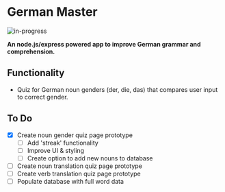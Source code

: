 # German Master
![in-progress](https://img.shields.io/badge/status-in%20progress-yellow)

**An node.js/express powered app to improve German grammar and comprehension.**


## Functionality
- Quiz for German noun genders (der, die, das) that compares user input to correct gender.  


## To Do  
- [x] Create noun gender quiz page prototype
    - [ ] Add 'streak' functionality
    - [ ] Improve UI & styling
    - [ ] Create option to add new nouns to database
- [ ] Create noun translation quiz page prototype
- [ ] Create verb translation quiz page prototype
- [ ] Populate database with full word data

